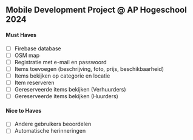 ## Mobile Development Project @ AP Hogeschool 2024

#### Must Haves

- [ ] Firebase database
- [ ] OSM map
- [ ] Registratie met e-mail en passwoord
- [ ] Items toevoegen (beschrijving, foto, prijs, beschikbaarheid)
- [ ] Items bekijken op categorie en locatie
- [ ] Item reserveren
- [ ] Gereserveerde items bekijken (Verhuurders)
- [ ] Gereserveerde items bekijken (Huurders)

#### Nice to Haves

- [ ] Andere gebruikers beoordelen
- [ ] Automatische herinneringen
